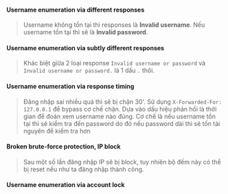 #### Username enumeration via different responses
>Username không tồn tại thì responses là **Invalid username**. Nếu username tồn tại thì sẽ là **Invalid password**.
#### Username enumeration via subtly different responses
>Khác biệt giữa 2 loại response `Invalid username or password` và `Invalid username or password.` là 1 dấu `.` thôi. 
#### Username enumeration via response timing
>Đăng nhập sai nhiều quá thì sẽ bị chặn 30'. Sử dụng `X-Forwarded-For: 127.0.0.1` để bypass cơ chế chặn. 
>Dựa vào dấu hiệu phản hồi là thời gian để đoán xem username nào đúng. Cơ chế là nếu username tồn tại thì sẽ kiểm tra đến password do đó nếu password dài thì sẽ tốn tài nguyên để kiểm tra hơn
#### Broken brute-force protection, IP block
>Sau một số lần đăng nhập IP sẽ bị block, tuy nhiên bộ đếm này có thể bị reset nếu như ta đăng nhập thành công.
#### Username enumeration via account lock